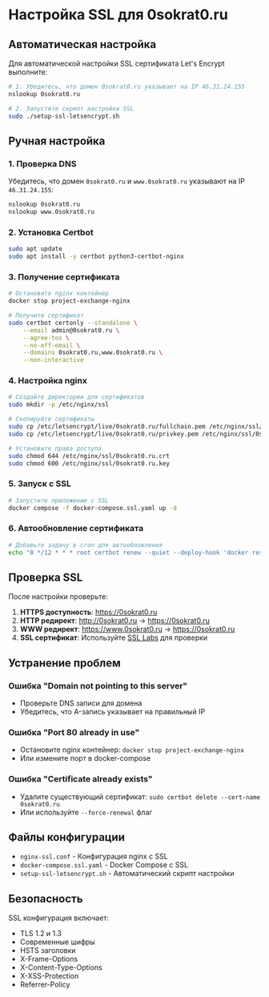 # Настройка SSL для 0sokrat0.ru

## Автоматическая настройка

Для автоматической настройки SSL сертификата Let's Encrypt выполните:

```bash
# 1. Убедитесь, что домен 0sokrat0.ru указывает на IP 46.31.24.155
nslookup 0sokrat0.ru

# 2. Запустите скрипт настройки SSL
sudo ./setup-ssl-letsencrypt.sh
```

## Ручная настройка

### 1. Проверка DNS
Убедитесь, что домен `0sokrat0.ru` и `www.0sokrat0.ru` указывают на IP `46.31.24.155`:

```bash
nslookup 0sokrat0.ru
nslookup www.0sokrat0.ru
```

### 2. Установка Certbot
```bash
sudo apt update
sudo apt install -y certbot python3-certbot-nginx
```

### 3. Получение сертификата
```bash
# Остановите nginx контейнер
docker stop project-exchange-nginx

# Получите сертификат
sudo certbot certonly --standalone \
    --email admin@0sokrat0.ru \
    --agree-tos \
    --no-eff-email \
    --domains 0sokrat0.ru,www.0sokrat0.ru \
    --non-interactive
```

### 4. Настройка nginx
```bash
# Создайте директории для сертификатов
sudo mkdir -p /etc/nginx/ssl

# Скопируйте сертификаты
sudo cp /etc/letsencrypt/live/0sokrat0.ru/fullchain.pem /etc/nginx/ssl/0sokrat0.ru.crt
sudo cp /etc/letsencrypt/live/0sokrat0.ru/privkey.pem /etc/nginx/ssl/0sokrat0.ru.key

# Установите права доступа
sudo chmod 644 /etc/nginx/ssl/0sokrat0.ru.crt
sudo chmod 600 /etc/nginx/ssl/0sokrat0.ru.key
```

### 5. Запуск с SSL
```bash
# Запустите приложение с SSL
docker compose -f docker-compose.ssl.yaml up -d
```

### 6. Автообновление сертификата
```bash
# Добавьте задачу в cron для автообновления
echo "0 */12 * * * root certbot renew --quiet --deploy-hook 'docker restart project-exchange-nginx'" | sudo tee /etc/cron.d/certbot-renew
```

## Проверка SSL

После настройки проверьте:

1. **HTTPS доступность**: https://0sokrat0.ru
2. **HTTP редирект**: http://0sokrat0.ru → https://0sokrat0.ru
3. **WWW редирект**: https://www.0sokrat0.ru → https://0sokrat0.ru
4. **SSL сертификат**: Используйте [SSL Labs](https://www.ssllabs.com/ssltest/) для проверки

## Устранение проблем

### Ошибка "Domain not pointing to this server"
- Проверьте DNS записи для домена
- Убедитесь, что A-запись указывает на правильный IP

### Ошибка "Port 80 already in use"
- Остановите nginx контейнер: `docker stop project-exchange-nginx`
- Или измените порт в docker-compose

### Ошибка "Certificate already exists"
- Удалите существующий сертификат: `sudo certbot delete --cert-name 0sokrat0.ru`
- Или используйте `--force-renewal` флаг

## Файлы конфигурации

- `nginx-ssl.conf` - Конфигурация nginx с SSL
- `docker-compose.ssl.yaml` - Docker Compose с SSL
- `setup-ssl-letsencrypt.sh` - Автоматический скрипт настройки

## Безопасность

SSL конфигурация включает:
- TLS 1.2 и 1.3
- Современные шифры
- HSTS заголовки
- X-Frame-Options
- X-Content-Type-Options
- X-XSS-Protection
- Referrer-Policy

